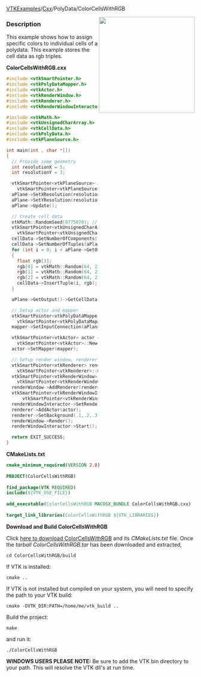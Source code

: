 [VTKExamples](/index/)/[Cxx](/Cxx)/PolyData/ColorCellsWithRGB

<img align="right" src="https://github.com/lorensen/VTKExamples/blob/gh-pages/Testing/Baseline/PolyData/TestColorCellsWithRGB.png?raw=true" width="256" />

### Description
This example shows how to assign specific colors to individual cells of a polydata. This example stores the cell data as rgb triples.

**ColorCellsWithRGB.cxx**
```c++
#include <vtkSmartPointer.h>
#include <vtkPolyDataMapper.h>
#include <vtkActor.h>
#include <vtkRenderWindow.h>
#include <vtkRenderer.h>
#include <vtkRenderWindowInteractor.h>

#include <vtkMath.h>
#include <vtkUnsignedCharArray.h>
#include <vtkCellData.h>
#include <vtkPolyData.h>
#include <vtkPlaneSource.h>

int main(int , char *[])
{
  // Provide some geometry
  int resolutionX = 5;
  int resolutionY = 3;

  vtkSmartPointer<vtkPlaneSource> aPlane =
    vtkSmartPointer<vtkPlaneSource>::New();
  aPlane->SetXResolution(resolutionX);
  aPlane->SetYResolution(resolutionY);
  aPlane->Update();

  // Create cell data
  vtkMath::RandomSeed(8775070); // for reproducibility
  vtkSmartPointer<vtkUnsignedCharArray> cellData =
    vtkSmartPointer<vtkUnsignedCharArray>::New();
  cellData->SetNumberOfComponents(3);
  cellData->SetNumberOfTuples(aPlane->GetOutput()->GetNumberOfCells());
  for (int i = 0; i < aPlane->GetOutput()->GetNumberOfCells(); i++)
  {
    float rgb[3];
    rgb[0] = vtkMath::Random(64, 255);
    rgb[1] = vtkMath::Random(64, 255);
    rgb[2] = vtkMath::Random(64, 255);
    cellData->InsertTuple(i, rgb);
  }

  aPlane->GetOutput()->GetCellData()->SetScalars(cellData);

  // Setup actor and mapper
  vtkSmartPointer<vtkPolyDataMapper> mapper =
    vtkSmartPointer<vtkPolyDataMapper>::New();
  mapper->SetInputConnection(aPlane->GetOutputPort());

  vtkSmartPointer<vtkActor> actor =
    vtkSmartPointer<vtkActor>::New();
  actor->SetMapper(mapper);

  // Setup render window, renderer, and interactor
  vtkSmartPointer<vtkRenderer> renderer =
    vtkSmartPointer<vtkRenderer>::New();
  vtkSmartPointer<vtkRenderWindow> renderWindow =
    vtkSmartPointer<vtkRenderWindow>::New();
  renderWindow->AddRenderer(renderer);
  vtkSmartPointer<vtkRenderWindowInteractor> renderWindowInteractor =
      vtkSmartPointer<vtkRenderWindowInteractor>::New();
  renderWindowInteractor->SetRenderWindow(renderWindow);
  renderer->AddActor(actor);
  renderer->SetBackground(.1,.2,.3);
  renderWindow->Render();
  renderWindowInteractor->Start();

  return EXIT_SUCCESS;
}
```
**CMakeLists.txt**
```cmake
cmake_minimum_required(VERSION 2.8)
 
PROJECT(ColorCellsWithRGB)
 
find_package(VTK REQUIRED)
include(${VTK_USE_FILE})
 
add_executable(ColorCellsWithRGB MACOSX_BUNDLE ColorCellsWithRGB.cxx)
 
target_link_libraries(ColorCellsWithRGB ${VTK_LIBRARIES})
```

**Download and Build ColorCellsWithRGB**

Click [here to download ColorCellsWithRGB](https://github.com/lorensen/VTKWikiExamplesTarballs/raw/master/ColorCellsWithRGB.tar) and its *CMakeLists.txt* file.
Once the *tarball ColorCellsWithRGB.tar* has been downloaded and extracted,
```
cd ColorCellsWithRGB/build 
```
If VTK is installed:
```
cmake ..
```
If VTK is not installed but compiled on your system, you will need to specify the path to your VTK build:
```
cmake -DVTK_DIR:PATH=/home/me/vtk_build ..
```
Build the project:
```
make
```
and run it:
```
./ColorCellsWithRGB
```
**WINDOWS USERS PLEASE NOTE:** Be sure to add the VTK bin directory to your path. This will resolve the VTK dll's at run time.

